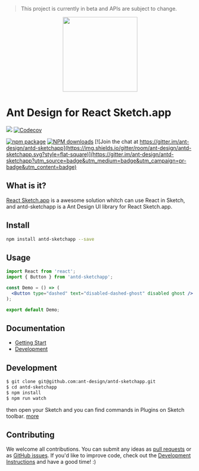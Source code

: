 > This project is currently in beta and APIs are subject to change.

<p align="center">
  <a href="http://ant.design">
    <img height="200" src="https://gw.alipayobjects.com/zos/rmsportal/NNLMXfSoatfMpmTEmNsG.svg">
  </a>
</p>

# Ant Design for React Sketch.app

[![](https://img.shields.io/travis/ant-design/antd-sketchapp.svg?style=flat-square)](https://travis-ci.org/ant-design/antd-sketchapp)
[![Codecov](https://img.shields.io/codecov/c/github/ant-design/antd-sketchapp/master.svg?style=flat-square)](https://codecov.io/gh/ant-design/antd-sketchapp/branch/master)

[![npm package](https://img.shields.io/npm/v/antd-sketchapp.svg?style=flat-square)](https://www.npmjs.org/package/antd-sketchapp)
[![NPM downloads](http://img.shields.io/npm/dm/antd-sketchapp.svg?style=flat-square)](https://npmjs.org/package/antd-sketchapp)
[![Join the chat at https://gitter.im/ant-design/antd-sketchapp](https://img.shields.io/gitter/room/ant-design/antd-sketchapp.svg?style=flat-square)](https://gitter.im/ant-design/antd-sketchapp?utm_source=badge&utm_medium=badge&utm_campaign=pr-badge&utm_content=badge)

## What is it?

[React Sketch.app](https://github.com/airbnb/react-sketchapp) is a awesome solution whitch can use React in Sketch, and antd-sketchapp is a Ant Design UI library for React Sketch.app.

## Install

```bash
npm install antd-sketchapp --save
```

## Usage

```jsx
import React from 'react';
import { Button } from 'antd-sketchapp';

const Demo = () => (
  <Button type="dashed" text="disabled-dashed-ghost" disabled ghost />
);

export default Demo;
```

## Documentation
- [Getting Start](docs/en-us/getting-start.md)
- [Development](docs/en-us/development.md)

## Development

```bash
$ git clone git@github.com:ant-design/antd-sketchapp.git
$ cd antd-sketchapp
$ npm install
$ npm run watch
```

then open your Sketch and you can find commands in Plugins on Sketch toolbar. [more](docs/development.md)

## Contributing

We welcome all contributions. You can submit any ideas as [pull requests](https://github.com/ant-design/antd-sketchapp/pulls) or as [GitHub issues](https://github.com/ant-design/antd-sketchapp/issues). If you'd like to improve code, check out the [Development Instructions](https://github.com/ant-design/antd-sketchapp/wiki/Development) and have a good time! :)
